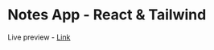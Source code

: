 # Notes App - React & Tailwind

Live preview - [Link](https://notes-app-react-tailwind.netlify.app/)